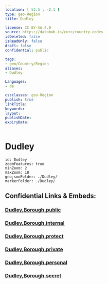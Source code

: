 ```yaml
---
location: [ 52.5 , -2.1 ] 
type: geo-Region
title: Dudley

license: CC BY-SA 4.0
source: https://datahub.io/core/country-codes
isDeleted: false
isReadOnly: false
draft: false
confidential: public

tags:
- geo/Country/Region
aliases:
- Dudley

Languages:
- de

cssclasses: geo-Region
publish: true
linkTitle: 
keywords: 
layout: 
publishDate: 
expiryDate: 
---
```


# Dudley

```leaflet
id: Dudley
zoomFeatures: true 
minZoom: 2 
maxZoom: 18
geojsonFolder: ./Dudley/
markerFolder: ./Dudley/
```


## Confidential Links & Embeds: 

### [Dudley,Borough.public](/_public/\Earth\Continent\Europe\Europe~North\UK\England\Regions~England\West_Midlands,RegionDudley,Borough.public.md) 

### [Dudley,Borough.internal](/_internal/\Earth\Continent\Europe\Europe~North\UK\England\Regions~England\West_Midlands,RegionDudley,Borough.internal.md) 

### [Dudley,Borough.protect](/_protect/\Earth\Continent\Europe\Europe~North\UK\England\Regions~England\West_Midlands,RegionDudley,Borough.protect.md) 

### [Dudley,Borough.private](/_private/\Earth\Continent\Europe\Europe~North\UK\England\Regions~England\West_Midlands,RegionDudley,Borough.private.md) 

### [Dudley,Borough.personal](/_personal/\Earth\Continent\Europe\Europe~North\UK\England\Regions~England\West_Midlands,RegionDudley,Borough.personal.md) 

### [Dudley,Borough.secret](/_secret/\Earth\Continent\Europe\Europe~North\UK\England\Regions~England\West_Midlands,RegionDudley,Borough.secret.md)

